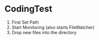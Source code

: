 # CodingTest
1. First Set Path
2. Start Monitoring (also starts FileWatcher)
3. Drop new files into the directory
